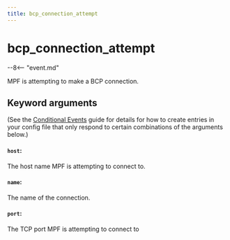 ```yaml
---
title: bcp_connection_attempt
---
```


# bcp_connection_attempt


--8<-- "event.md"

MPF is attempting to make a BCP connection.

## Keyword arguments

(See the [Conditional Events](overview/conditional.md)
guide for details for how to create entries in your config file that
only respond to certain combinations of the arguments below.)

#### `host`:

The host name MPF is attempting to connect to.

#### `name`:

The name of the connection.

#### `port`:

The TCP port MPF is attempting to connect to
